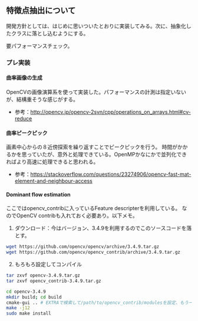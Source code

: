 ## 特徴点抽出について
開発方針としては、はじめに思いついたとおりに実装してみる。次に、抽象化したクラスに落とし込むようにする。

要パフォーマンスチェック。

### プレ実装
#### 曲率画像の生成
OpenCVの画像演算系を使って実装した。パフォーマンスの計測は指定いないが、結構重そうな感じがする。
- 参考：http://opencv.jp/opencv-2svn/cpp/operations_on_arrays.html#cv-reduce

#### 曲率ピークピック
画素中心からの８近傍探索を繰り返すことでピークピックを行う。
時間がかかるかを思っていたが、意外と処理できている。OpenMPかなにかで並列化できればより高速に処理できると思われる。
- 参考：https://stackoverflow.com/questions/23274906/opencv-fast-mat-element-and-neighbour-access


#### Dominant flow estimation
ここではopencv_contribに入っているFeature descripterを利用している。
なのでOpenCV contribも入れておく必要あり。以下メモ。

1. ダウンロード：今はバージョン、3.4.9を利用するのでこのソースコードを落とす。
``` bash
wget https://github.com/opencv/opencv/archive/3.4.9.tar.gz
wget https://github.com/opencv/opencv_contrib/archive/3.4.9.tar.gz
```

2. もろもろ設定してコンパイル
``` bash
tar zxvf opencv-3.4.9.tar.gz
tar zxvf opencv_contrib-3.4.9.tar.gz

cd opencv-3.4.9
mkdir build; cd build
cmake-gui .. # EXTRAで検索して/path/to/opencv_contrib/modulesを設定、もう一回configureする。
make -j12
sudo make install
```
